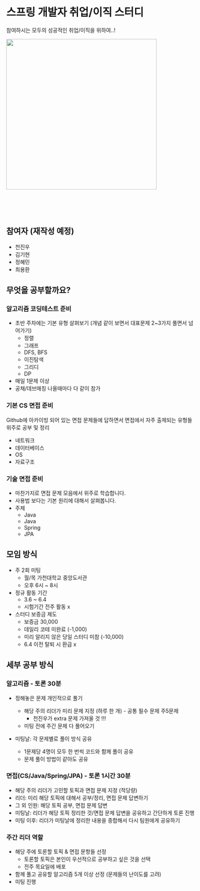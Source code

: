# 스프링 개발자 취업/이직 스터디
참여하시는 모두의 성공적인 취업/이직을 위하여..!

<img src="https://user-images.githubusercontent.com/76773202/222943378-f9e6ffc1-4959-431f-a06c-d42075c6abed.png" width="400" height="400"/>

<br><br><br>

## 참여자 (재작성 예정)
- 천진우
- 김기현
- 정혜민
- 최용환


## 무엇을 공부할까요?

### 알고리즘 코딩테스트 준비
- 초반 주차에는 기본 유형 살펴보기 (개념 같이 보면서 대표문제 2~3가지 풀면서 넘어가기)
    - 정렬
    - 그래프
    - DFS, BFS
    - 이진탐색
    - 그리디
    - DP
- 매일 1문제 이상
- 공채/데브매칭 나올때마다 다 같이 참가

### 기본 CS 면접 준비

Github에 아카이빙 되어 있는 면접 문제들에 답하면서 면접에서 자주 출제되는 유형들 위주로 공부 및 정리

- 네트워크
- 데이터베이스
- OS
- 자료구조

### 기술 면접 준비

- 마찬가지로 면접 문제 모음에서 위주로 학습합니다.
- 사용법 보다는 기본 원리에 대해서 살펴봅니다.
- 주제
    - Java
    - Java
    - Spring
    - JPA
    
   
## 모임 방식

- 주 2회 미팅
    - 월/목 가천대학교 중앙도서관
    - 오후 6시 ~ 8시
- 정규 활동 기간
    - 3.6 ~ 6.4
    - 시험기간 전주 활동 x
- 스터디 보증금 제도
    - 보증금 30,000
    - 데일리 코테 미완료 (-1,000)
    - 미리 알리지 않은 당일 스터디 미참 (-10,000)
    - 6.4 이전 탈퇴 시 환급 x

## 세부 공부 방식

### 알고리즘 - 토론 30분

- 정해놓은 문제 개인적으로 풀기
    - 해당 주의 리더가 미리 문제 지정 (하루 한 개) - 공통 필수 문제 주5문제
        - 천진우가 extra 문제 가져올 것 !!!
    - 미팅 전에 주간 문제 다 풀어오기
    
- 미팅날: 각 문제별로 풀이 방식 공유
    - 1문제당 4명이 모두 한 번씩 코드와 함께 풀이 공유
    - 문제 풀이 방법이 같아도 공유

### 면접(CS/Java/Spring/JPA) - 토론 1시간 30분

- 해당 주의 리더가 고민할 토픽과 면접 문제 지정 (적당량)
- 리더: 미리 해당 토픽에 대해서 공부/정리, 면접 문제 답변하기
- 그 외 인원: 해당 토픽 공부, 면접 문제 답변
- 미팅날: 리더가 해당 토픽 정리한 것/면접 문제 답변을 공유하고 간단하게 토론 진행
- 미팅 이후: 리더가 미팅날에 정리한 내용을 종합해서 다시 팀원에게 공유하기

### 주간 리더 역할

- 해당 주에 토론할 토픽 & 면접 문항들 선정
    - 토론할 토픽은 본인이 우선적으로 공부하고 싶은 것을 선택
    - 전주 목요일에 배포
- 함께 풀고 공유할 알고리즘 5개 이상 선정 (문제들의 난이도를 고려)
- 미팅 진행
